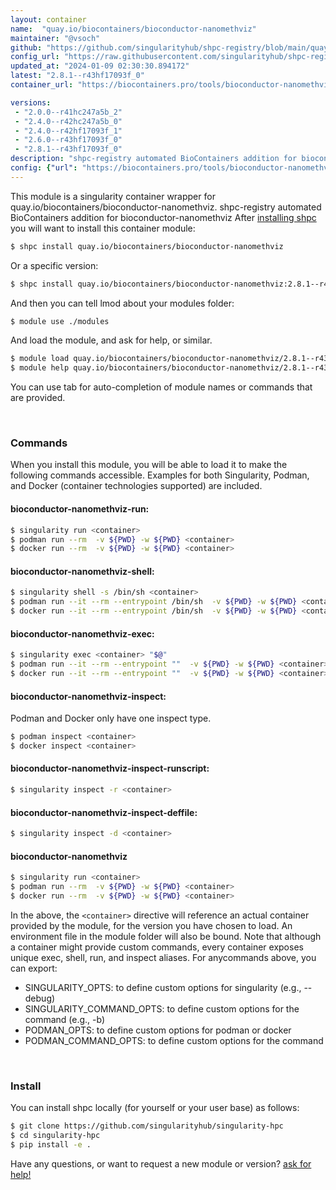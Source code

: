 ```yaml
---
layout: container
name:  "quay.io/biocontainers/bioconductor-nanomethviz"
maintainer: "@vsoch"
github: "https://github.com/singularityhub/shpc-registry/blob/main/quay.io/biocontainers/bioconductor-nanomethviz/container.yaml"
config_url: "https://raw.githubusercontent.com/singularityhub/shpc-registry/main/quay.io/biocontainers/bioconductor-nanomethviz/container.yaml"
updated_at: "2024-01-09 02:30:30.894172"
latest: "2.8.1--r43hf17093f_0"
container_url: "https://biocontainers.pro/tools/bioconductor-nanomethviz"

versions:
 - "2.0.0--r41hc247a5b_2"
 - "2.4.0--r42hc247a5b_0"
 - "2.4.0--r42hf17093f_1"
 - "2.6.0--r43hf17093f_0"
 - "2.8.1--r43hf17093f_0"
description: "shpc-registry automated BioContainers addition for bioconductor-nanomethviz"
config: {"url": "https://biocontainers.pro/tools/bioconductor-nanomethviz", "maintainer": "@vsoch", "description": "shpc-registry automated BioContainers addition for bioconductor-nanomethviz", "latest": {"2.8.1--r43hf17093f_0": "sha256:2851195457e79b47d1297b2232f96daeb9be9a1499c5cef2beb987b4bb31927e"}, "tags": {"2.0.0--r41hc247a5b_2": "sha256:dfa3d49acde10f541a873508f14d3549f2bd01df87b9d7f6e48e205b02afa038", "2.4.0--r42hc247a5b_0": "sha256:6b291e0e453e49a043e5f43861860d76fb722f37bbb30d63c908909f08a52eb7", "2.4.0--r42hf17093f_1": "sha256:7ca56ab94af104b07a542e281cf79b07a32264fc5ca36439cf09b82320997ef8", "2.6.0--r43hf17093f_0": "sha256:39d305606c6b7d2880897dd1f45d56a246297886bc2042ca25fb53017dafbaf2", "2.8.1--r43hf17093f_0": "sha256:2851195457e79b47d1297b2232f96daeb9be9a1499c5cef2beb987b4bb31927e"}, "docker": "quay.io/biocontainers/bioconductor-nanomethviz"}
---
```


This module is a singularity container wrapper for quay.io/biocontainers/bioconductor-nanomethviz.
shpc-registry automated BioContainers addition for bioconductor-nanomethviz
After [installing shpc](#install) you will want to install this container module:


```bash
$ shpc install quay.io/biocontainers/bioconductor-nanomethviz
```

Or a specific version:

```bash
$ shpc install quay.io/biocontainers/bioconductor-nanomethviz:2.8.1--r43hf17093f_0
```

And then you can tell lmod about your modules folder:

```bash
$ module use ./modules
```

And load the module, and ask for help, or similar.

```bash
$ module load quay.io/biocontainers/bioconductor-nanomethviz/2.8.1--r43hf17093f_0
$ module help quay.io/biocontainers/bioconductor-nanomethviz/2.8.1--r43hf17093f_0
```

You can use tab for auto-completion of module names or commands that are provided.

<br>

### Commands

When you install this module, you will be able to load it to make the following commands accessible.
Examples for both Singularity, Podman, and Docker (container technologies supported) are included.

#### bioconductor-nanomethviz-run:

```bash
$ singularity run <container>
$ podman run --rm  -v ${PWD} -w ${PWD} <container>
$ docker run --rm  -v ${PWD} -w ${PWD} <container>
```

#### bioconductor-nanomethviz-shell:

```bash
$ singularity shell -s /bin/sh <container>
$ podman run --it --rm --entrypoint /bin/sh  -v ${PWD} -w ${PWD} <container>
$ docker run --it --rm --entrypoint /bin/sh  -v ${PWD} -w ${PWD} <container>
```

#### bioconductor-nanomethviz-exec:

```bash
$ singularity exec <container> "$@"
$ podman run --it --rm --entrypoint ""  -v ${PWD} -w ${PWD} <container> "$@"
$ docker run --it --rm --entrypoint ""  -v ${PWD} -w ${PWD} <container> "$@"
```

#### bioconductor-nanomethviz-inspect:

Podman and Docker only have one inspect type.

```bash
$ podman inspect <container>
$ docker inspect <container>
```

#### bioconductor-nanomethviz-inspect-runscript:

```bash
$ singularity inspect -r <container>
```

#### bioconductor-nanomethviz-inspect-deffile:

```bash
$ singularity inspect -d <container>
```



#### bioconductor-nanomethviz

```bash
$ singularity run <container>
$ podman run --rm  -v ${PWD} -w ${PWD} <container>
$ docker run --rm  -v ${PWD} -w ${PWD} <container>
```


In the above, the `<container>` directive will reference an actual container provided
by the module, for the version you have chosen to load. An environment file in the
module folder will also be bound. Note that although a container
might provide custom commands, every container exposes unique exec, shell, run, and
inspect aliases. For anycommands above, you can export:

 - SINGULARITY_OPTS: to define custom options for singularity (e.g., --debug)
 - SINGULARITY_COMMAND_OPTS: to define custom options for the command (e.g., -b)
 - PODMAN_OPTS: to define custom options for podman or docker
 - PODMAN_COMMAND_OPTS: to define custom options for the command

<br>

### Install

You can install shpc locally (for yourself or your user base) as follows:

```bash
$ git clone https://github.com/singularityhub/singularity-hpc
$ cd singularity-hpc
$ pip install -e .
```

Have any questions, or want to request a new module or version? [ask for help!](https://github.com/singularityhub/singularity-hpc/issues)
